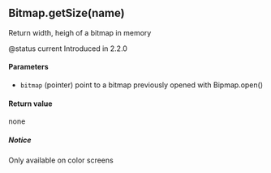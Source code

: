 <!-- This file was generated by the script. Do not edit it, any changes will be lost! -->

## Bitmap.getSize(name)



Return width, heigh of a bitmap in memory

@status current Introduced in 2.2.0


#### Parameters

* `bitmap` (pointer) point to a bitmap previously opened with Bipmap.open()



#### Return value

none

##### Notice
Only available on color screens


